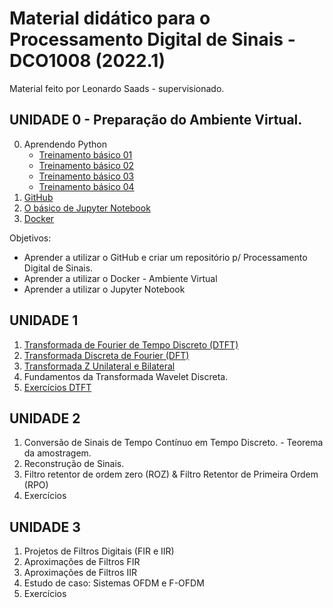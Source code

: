 # Material didático para o Processamento Digital de Sinais - DCO1008 (2022.1)

Material feito por Leonardo Saads - supervisionado.

## UNIDADE 0 - Preparação do Ambiente Virtual.

0. Aprendendo Python
    * [Treinamento básico 01](./PreparacaoAmbrienteVirtual/h01_aprendendo_python_1.ipynb)
    * [Treinamento básico 02](./PreparacaoAmbrienteVirtual/h01_aprendendo_python_2.ipynb)
    * [Treinamento básico 03](./PreparacaoAmbrienteVirtual/h01_aprendendo_python_3.ipynb)
    * [Treinamento básico 04](./PreparacaoAmbrienteVirtual/h01_aprendendo_python_4.ipynb)
1. [GitHub](/PreparacaoAmbrienteVirtual/Github.ipynb)
2. [O básico de Jupyter Notebook]()
3. [Docker](/PreparacaoAmbrienteVirtual/Dockerfile)

Objetivos:

* Aprender a utilizar o GitHub e criar um repositório p/ Processamento Digital de Sinais.
* Aprender a utilizar o Docker - Ambiente Virtual
* Aprender a utilizar o Jupyter Notebook

## UNIDADE 1

1. [Transformada de Fourier de Tempo Discreto (DTFT)](/Unidade%201/DTFT.ipynb)
2. [Transformada Discreta de Fourier (DFT)](/Unidade%201/DFT.ipynb)
3. [Transformada Z Unilateral e Bilateral](/Unidade%201/Transformada_z.ipynb)
4. Fundamentos da Transformada Wavelet Discreta.
5. [Exercícios DTFT](/Unidade%201/Exerc%C3%ADcios_TFTD.pdf)

## UNIDADE 2

1. Conversão de Sinais de Tempo Contínuo em Tempo Discreto. - Teorema da amostragem.
2. Reconstrução de Sinais.
3. Filtro retentor de ordem zero (ROZ) & Filtro Retentor de Primeira Ordem (RPO)
4. Exercícios


## UNIDADE 3

1. Projetos de Filtros Digitais (FIR e IIR)
2. Aproximações de Filtros FIR
3. Aproximações de Filtros IIR
4. Estudo de caso: Sistemas OFDM e F-OFDM
5. Exercícios
